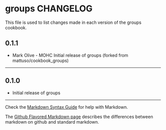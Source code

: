 groups CHANGELOG
================

This file is used to list changes made in each version of the groups cookbook.

0.1.1
-----
- Mark Olive - MOHC Initial release of groups (forked from mattuso/cookbook_groups)
- - -

0.1.0
-----
- Initial release of groups
- - -

Check the [Markdown Syntax Guide](http://daringfireball.net/projects/markdown/syntax) for help with Markdown.

The [Github Flavored Markdown page](http://github.github.com/github-flavored-markdown/) describes the differences between markdown on github and standard markdown.
